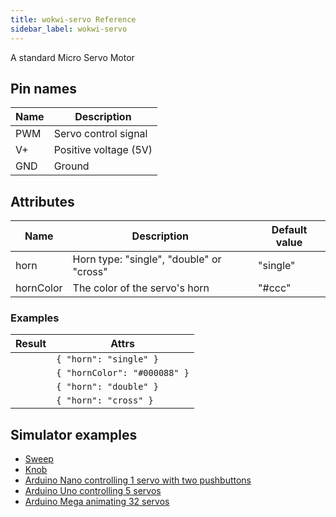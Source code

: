 ```yaml
---
title: wokwi-servo Reference
sidebar_label: wokwi-servo
---
```


A standard Micro Servo Motor

<wokwi-servo />

## Pin names

| Name | Description           |
| ---- | --------------------- |
| PWM  | Servo control signal  |
| V+   | Positive voltage (5V) |
| GND  | Ground                |

## Attributes

| Name      | Description                              | Default value |
| --------- | ---------------------------------------- | ------------- |
| horn      | Horn type: "single", "double" or "cross" | "single"      |
| hornColor | The color of the servo's horn            | "#ccc"        |

### Examples

| Result                           | Attrs                        |
| -------------------------------- | ---------------------------- |
| <wokwi-servo horn="single" />    | `{ "horn": "single" }`       |
| <wokwi-servo hornColor="#008" /> | `{ "hornColor": "#000088" }` |
| <wokwi-servo horn="double" />    | `{ "horn": "double" }`       |
| <wokwi-servo horn="cross" />     | `{ "horn": "cross" }`        |

## Simulator examples

- [Sweep](https://wokwi.com/projects/344891730528567891)
- [Knob](https://wokwi.com/projects/344892191015961170)
- [Arduino Nano controlling 1 servo with two pushbuttons](https://wokwi.com/projects/328312829780165204)
- [Arduino Uno controlling 5 servos](https://wokwi.com/projects/305087394119418434)
- [Arduino Mega animating 32 servos](https://wokwi.com/projects/305336312628511297)

